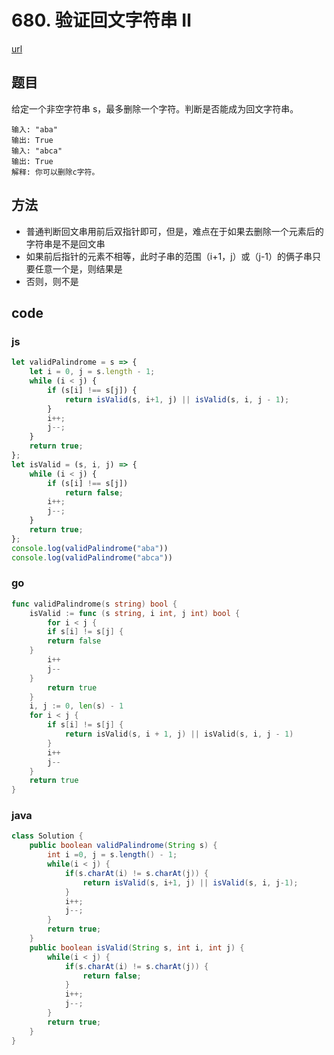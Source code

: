 # 680. 验证回文字符串 Ⅱ


[url](https://leetcode-cn.com/problems/valid-palindrome-ii/)


## 题目
给定一个非空字符串 s，最多删除一个字符。判断是否能成为回文字符串。

```
输入: "aba"
输出: True
输入: "abca"
输出: True
解释: 你可以删除c字符。
```


## 方法

- 普通判断回文串用前后双指针即可，但是，难点在于如果去删除一个元素后的字符串是不是回文串
- 如果前后指针的元素不相等，此时子串的范围（i+1，j）或（j-1）的俩子串只要任意一个是，则结果是
- 否则，则不是

## code

### js

```js
let validPalindrome = s => {
    let i = 0, j = s.length - 1;
    while (i < j) {
        if (s[i] !== s[j]) {
            return isValid(s, i+1, j) || isValid(s, i, j - 1);
        }
        i++;
        j--;
    }
    return true;
};
let isValid = (s, i, j) => {
    while (i < j) {
        if (s[i] !== s[j])
            return false;
        i++;
        j--;
    }
    return true;
};
console.log(validPalindrome("aba"))
console.log(validPalindrome("abca"))
```

### go

```go
func validPalindrome(s string) bool {
	isValid := func (s string, i int, j int) bool {
		for i < j {
		if s[i] != s[j] {
		return false
	}
		i++
		j--
	}
		return true
	}
	i, j := 0, len(s) - 1
	for i < j {
		if s[i] != s[j] {
			return isValid(s, i + 1, j) || isValid(s, i, j - 1)
		}
		i++
		j--
	}
	return true
}
```

### java

```java
class Solution {
    public boolean validPalindrome(String s) {
        int i =0, j = s.length() - 1;
        while(i < j) {
            if(s.charAt(i) != s.charAt(j)) {
                return isValid(s, i+1, j) || isValid(s, i, j-1);
            }
            i++;
            j--;
        }
        return true;
    }
    public boolean isValid(String s, int i, int j) {
        while(i < j) {
            if(s.charAt(i) != s.charAt(j)) {
                return false;
            }
            i++;
            j--;
        }
        return true;
    }
}
```

